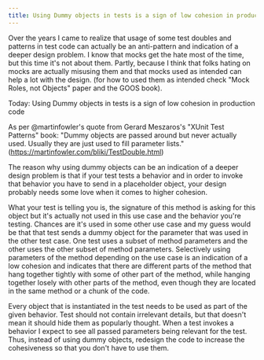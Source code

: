 ```yaml
---
title: Using Dummy objects in tests is a sign of low cohesion in production code
---
```


Over the years I came to realize that usage of some test doubles and patterns in test code can actually be an anti-pattern and indication of a deeper design problem. I know that mocks get the hate most of the time, but this time it's not about them. Partly, because I think that folks hating on mocks are actually misusing them and that mocks used as intended can help a lot with the design. (for how to used them as intended check "Mock Roles, not Objects" paper and the GOOS book).

Today: Using Dummy objects in tests is a sign of low cohesion in production code

As per @martinfowler's quote from Gerard Meszaros's "XUnit Test Patterns" book:
"Dummy objects are passed around but never actually used. Usually they are just used to fill parameter lists."
(https://martinfowler.com/bliki/TestDouble.html)

The reason why using dummy objects can be an indication of a deeper design problem is that if your test tests a behavior and in order to invoke that behavior you have to send in a placeholder object, your design probably needs some love when it comes to higher cohesion.

What your test is telling you is, the signature of this method is asking for this object but it's actually not used in this use case and the behavior you're testing. Chances are it's used in some other use case and my guess would be that that test sends a dummy object for the parameter that was used in the other test case. One test uses a subset of method parameters and the other uses the other subset of method parameters. Selectively using parameters of the method depending on the use case is an indication of a low cohesion and indicates that there are different parts of the method that hang together tightly with some of other part of the method, while hanging together losely with other parts of the method, even though they are located in the same method or a chunk of the code.

Every object that is instantiated in the test needs to be used as part of the given behavior.
Test should not contain irrelevant details, but that doesn't mean it should hide them as popularly thought. When a test invokes a behavior I expect to see all passed parameters being relevant for the test. Thus, instead of using dummy objects, redesign the code to increase the cohesiveness so that you don't have to use them.
